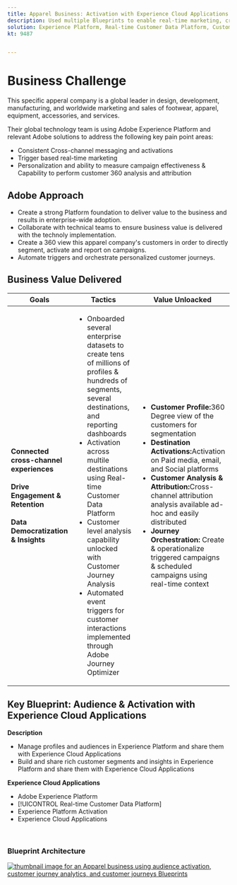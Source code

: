 ```yaml
---
title: Apparel Business: Activation with Experience Cloud Applications
description: Used multiple Blueprints to enable real-time marketing, cross-channel activation, & cross-channel analytics.
solution: Experience Platform, Real-time Customer Data Platform, Customer Journey Analytics, Journey Orchestration
kt: 9487


---
```


# Business Challenge

This specific apperal company is a global leader in design, development, manufacturing, and worldwide marketing and sales of footwear, apparel, equipment, accessories, and services. 

Their global technology team is using Adobe Experience Platform and relevant Adobe solutions to address the following key pain point areas:

* Consistent Cross-channel messaging and activations
* Trigger based real-time marketing
* Personalization and ability to measure campaign effectiveness & Capability to perform customer 360 analysis and attribution 

## Adobe Approach

* Create a strong Platform foundation to deliver value to the business and results in enterprise-wide adoption.
* Collaborate with technical teams to ensure business value is delivered with the technoly implementation.
* Create a 360 view this apparel company's customers in order to directly segment, activate and report on campaigns.
* Automate triggers and orchestrate personalized customer journeys.  

## Business Value Delivered

| Goals | Tactics| Value Unloacked|
|---|---|---|
| **Connected cross-channel experiences**<br></br>**Drive Engagement & Retention**<br></br>**Data Democratization & Insights**</ul> | <ul><li>Onboarded several enterprise datasets to create tens of millions of profiles & hundreds of segments, several destinations, and reporting dashboards</li><li>Activation across multile destinations using Real-time Customer Data Platform</li><li>Customer level analysis capability unlocked with Customer Journey Analysis</li><li>Automated event triggers for customer interactions implemented through Adobe Journey Optimizer</li></ul>                               | <ul><li><strong> Customer Profile:</strong>360 Degree view of the customers for segmentation</li><li><strong>Destination Activations:</strong>Activation on Paid media, email, and Social platforms</li><li><strong>Customer Analysis & Attribution:</strong>Cross-channel attribution analysis available ad-hoc and easily distributed<li><strong>Journey Orchestration:</strong> Create & operationalize triggered campaigns & scheduled campaigns using real-time context</li></ul>    |

## Key Blueprint: Audience & Activation with Experience Cloud Applications

<strong>Description</strong>
<ul><li>Manage profiles and audiences in Experience Platform and share them with Experience Cloud Applications</li><li>Build and share rich customer segments and insights in Experience Platform and share them with Experience Cloud Applications</li></ul> 

<strong>Experience Cloud Applications</strong>
<ul><li>Adobe Experience Platform</li><li>[!UICONTROL Real-time Customer Data Platform]</li><li>Experience Platform Activation</li><li>Experience Cloud Applications</li></ul> 
<br>

### Blueprint Architecture

<a href="https://experienceleague.adobe.com/docs/blueprints-learn/architecture/audience-activation/platform-and-applications.html?lang=en"><img alt="thumbnail image for an Apparel business using audience activation, customer journey analytics, and customer journeys Blueprints" src="https://experienceleague.adobe.com/docs/blueprints-learn/assets/aep+apps_vertical.svg?lang=en"/></a>
    



